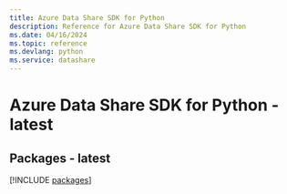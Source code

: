 ```yaml
---
title: Azure Data Share SDK for Python
description: Reference for Azure Data Share SDK for Python
ms.date: 04/16/2024
ms.topic: reference
ms.devlang: python
ms.service: datashare
---
```

# Azure Data Share SDK for Python - latest
## Packages - latest
[!INCLUDE [packages](data-share-index.md)]